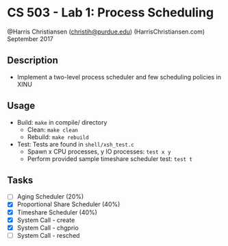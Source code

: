 # CS 503 - Lab 1: Process Scheduling  

@Harris Christiansen (christih@purdue.edu) (HarrisChristiansen.com)  
September 2017  

## Description
- Implement a two-level process scheduler and few scheduling policies in XINU

## Usage
- Build: `make` in compile/ directory
	- Clean: `make clean`
	- Rebuild: `make rebuild`
- Test: Tests are found in `shell/xsh_test.c`
	- Spawn x CPU processes, y IO processes: `test x y`
	- Perform provided sample timeshare scheduler test: `test t`

## Tasks
- [ ] Aging Scheduler (20%)
- [X] Proportional Share Scheduler (40%)
- [X] Timeshare Scheduler (40%)
- [X] System Call - create
- [X] System Call - chgprio
- [ ] System Call - resched
